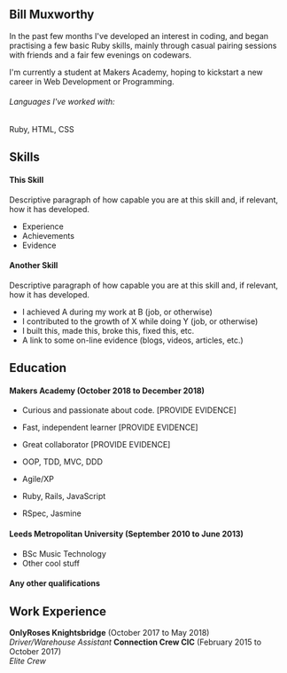 ## Bill Muxworthy

In the past few months I've developed an interest in coding, and began practising a few basic Ruby skills, mainly through casual pairing sessions with friends and a fair few evenings on codewars.

I'm currently a student at Makers Academy, hoping to kickstart a new career in Web Development or Programming.

###### Languages I've worked with:
Ruby, HTML, CSS

## Skills

#### This Skill

Descriptive paragraph of how capable you are at this skill and, if relevant, how it has developed.

- Experience
- Achievements
- Evidence

#### Another Skill

Descriptive paragraph of how capable you are at this skill and, if relevant, how it has developed.

- I achieved A during my work at B (job, or otherwise)
- I contributed to the growth of X while doing Y (job, or otherwise)
- I built this, made this, broke this, fixed this, etc.
- A link to some on-line evidence (blogs, videos, articles, etc.)

## Education

#### Makers Academy (October 2018 to December 2018)

- Curious and passionate about code. [PROVIDE EVIDENCE]
- Fast, independent learner [PROVIDE EVIDENCE]
- Great collaborator [PROVIDE EVIDENCE]

- OOP, TDD, MVC, DDD
- Agile/XP
- Ruby, Rails, JavaScript
- RSpec, Jasmine

#### Leeds Metropolitan University (September 2010 to June 2013)

- BSc Music Technology
- Other cool stuff

#### Any other qualifications

## Work Experience

**OnlyRoses Knightsbridge** (October 2017 to May 2018)    
*Driver/Warehouse Assistant*
**Connection Crew CIC** (February 2015 to October 2017)   
*Elite Crew*  
